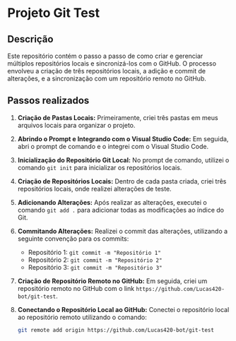 # Projeto Git Test

## Descrição

Este repositório contém o passo a passo de como criar e gerenciar múltiplos repositórios locais e sincronizá-los com o GitHub. O processo envolveu a criação de três repositórios locais, a adição e commit de alterações, e a sincronização com um repositório remoto no GitHub.

## Passos realizados

1. **Criação de Pastas Locais:**
   Primeiramente, criei três pastas em meus arquivos locais para organizar o projeto.

2. **Abrindo o Prompt e Integrando com o Visual Studio Code:**
   Em seguida, abri o prompt de comando e o integrei com o Visual Studio Code.

3. **Inicialização do Repositório Git Local:**
   No prompt de comando, utilizei o comando `git init` para inicializar os repositórios locais.

4. **Criação de Repositórios Locais:**
   Dentro de cada pasta criada, criei três repositórios locais, onde realizei alterações de teste.

5. **Adicionando Alterações:**
   Após realizar as alterações, executei o comando `git add .` para adicionar todas as modificações ao índice do Git.

6. **Commitando Alterações:**
   Realizei o commit das alterações, utilizando a seguinte convenção para os commits:
   - Repositório 1: `git commit -m "Repositório 1"`
   - Repositório 2: `git commit -m "Repositório 2"`
   - Repositório 3: `git commit -m "Repositório 3"`

7. **Criação de Repositório Remoto no GitHub:**
   Em seguida, criei um repositório remoto no GitHub com o link `https://github.com/Lucas420-bot/git-test`.

8. **Conectando o Repositório Local ao GitHub:**
   Conectei o repositório local ao repositório remoto utilizando o comando:
   ```bash
   git remote add origin https://github.com/Lucas420-bot/git-test
